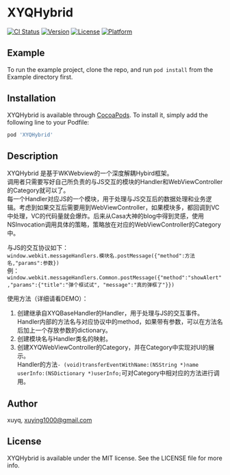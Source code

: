 # XYQHybrid

[![CI Status](http://img.shields.io/travis/xuyingqian/XYQHybrid.svg?style=flat)](https://travis-ci.org/xuyingqian/XYQHybrid)
[![Version](https://img.shields.io/cocoapods/v/XYQHybrid.svg?style=flat)](http://cocoapods.org/pods/XYQHybrid)
[![License](https://img.shields.io/cocoapods/l/XYQHybrid.svg?style=flat)](http://cocoapods.org/pods/XYQHybrid)
[![Platform](https://img.shields.io/cocoapods/p/XYQHybrid.svg?style=flat)](http://cocoapods.org/pods/XYQHybrid)

## Example

To run the example project, clone the repo, and run `pod install` from the Example directory first.

## Installation

XYQHybrid is available through [CocoaPods](http://cocoapods.org). To install
it, simply add the following line to your Podfile:

```ruby
pod 'XYQHybrid'
```

## Description
XYQHybrid 是基于WKWebview的一个深度解耦Hybird框架。  
调用者只需要写好自己所负责的与JS交互的模块的Handler和WebViewController的Category就可以了。  
每一个Handler对应JS的一个模块，用于处理与JS交互后的数据处理和业务逻辑。考虑到如果交互后需要用到WebViewController，如果模块多，都回调到VC中处理，VC的代码量就会爆炸。后来从Casa大神的blog中得到灵感，使用NSInvocation调用具体的策略，策略放在对应的WebViewController的Category中。

与JS的交互协议如下：  
```window.webkit.messageHandlers.模块名.postMessage({"method":方法名,"params":参数})```   
例：```window.webkit.messageHandlers.Common.postMessage({"method":"showAlert","params":{"title":"弹个框试试", "message":"真的弹框了"}}) ```

使用方法（详细请看DEMO）：  
1. 创建继承自XYQBaseHandler的Handler，用于处理与JS的交互事件。Handler内部的方法名与对应协议中的method，如果带有参数，可以在方法名后加上一个存放参数的dictionary。  
2. 创建模块名与Handler类名的映射。  
3. 创建XYQWebViewController的Category，并在Category中实现对UI的展示。  
   Handler的方法```- (void)transferEventWithName:(NSString *)name userInfo:(NSDictionary *)userInfo;```可对Category中相对应的方法进行调用。

## Author

xuyq, xuying1000@gmail.com

## License

XYQHybrid is available under the MIT license. See the LICENSE file for more info.
